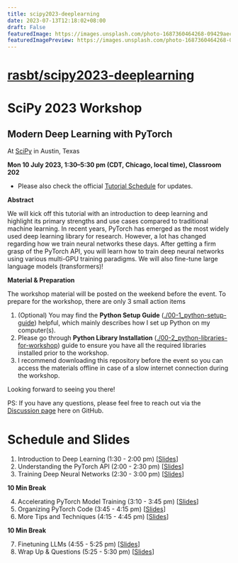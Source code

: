 ```yaml
---
title: scipy2023-deeplearning
date: 2023-07-13T12:18:02+08:00
draft: False
featuredImage: https://images.unsplash.com/photo-1687360464268-09429aecd6bb?ixid=M3w0NjAwMjJ8MHwxfHJhbmRvbXx8fHx8fHx8fDE2ODkyMjE4MTR8&ixlib=rb-4.0.3
featuredImagePreview: https://images.unsplash.com/photo-1687360464268-09429aecd6bb?ixid=M3w0NjAwMjJ8MHwxfHJhbmRvbXx8fHx8fHx8fDE2ODkyMjE4MTR8&ixlib=rb-4.0.3
---
```


# [rasbt/scipy2023-deeplearning](https://github.com/rasbt/scipy2023-deeplearning)

# SciPy 2023 Workshop

## Modern Deep Learning with PyTorch

At [SciPy](https://www.scipy2023.scipy.org) in Austin, Texas

**Mon 10 July 2023, 1:30–5:30 pm (CDT, Chicago, local time), Classroom 202**

- Please also check the official [Tutorial Schedule](https://cfp.scipy.org/2023/talk/8BZN3E/) for updates.

**Abstract**

We will kick off this tutorial with an introduction to deep learning and highlight its primary strengths and use cases compared to traditional machine learning. In recent years, PyTorch has emerged as the most widely used deep learning library for research. However, a lot has changed regarding how we train neural networks these days. After getting a firm grasp of the PyTorch API, you will learn how to train deep neural networks using various multi-GPU training paradigms. We will also fine-tune large language models (transformers)!



**Material & Preparation**

The workshop material will be posted on the weekend before the event. To prepare for the workshop, there are only 3 small action items

1. (Optional) You may find the **Python Setup Guide** ([./00-1_python-setup-guide](./00-1_python-setup-guide)) helpful, which mainly describes how I set up Python on my computer(s).
2. Please go through **Python Library Installation** ([./00-2_python-libraries-for-workshop](./00-2_python-libraries-for-workshop)) guide to ensure you have all the required libraries installed prior to the workshop.
3. I recommend downloading this repository before the event so you can access the materials offline in case of a slow internet connection during the workshop.

Looking forward to seeing you there!

PS: If you have any questions, please feel free to reach out via the [Discussion page](https://github.com/rasbt/scipy2023-deeplearning/discussions) here on GitHub.




# Schedule and Slides

1. Introduction to Deep Learning (1:30 - 2:00 pm) [[Slides](https://sebastianraschka.com/pdf/scipy2023/01_intro-to-deeplearning.pdf)]
2. Understanding the PyTorch API (2:00 - 2:30 pm) [[Slides](https://sebastianraschka.com/pdf/scipy2023/02_pytorch-api.pdf)]
3. Training Deep Neural Networks (2:30 - 3:00 pm) [[Slides](https://sebastianraschka.com/pdf/scipy2023/03_multilayer-neural-nets.pdf)]

**10 Min Break**

4. Accelerating PyTorch Model Training (3:10 - 3:45 pm) [[Slides](https://sebastianraschka.com/pdf/scipy2023/04_accelerating-pytorch.pdf)]
5. Organizing PyTorch Code (3:45 - 4:15 pm) [[Slides](https://sebastianraschka.com/pdf/scipy2023/05_organizing-pytorch-code.pdf)]
6. More Tips and Techniques (4:15 - 4:45 pm) [[Slides](https://sebastianraschka.com/pdf/scipy2023/06_advanced-techniques.pdf)]

**10 Min Break**

7. Finetuning LLMs (4:55 - 5:25 pm) [[Slides](https://sebastianraschka.com/pdf/scipy2023/07_finetuning-llms.pdf)]
8. Wrap Up & Questions (5:25 - 5:30 pm) [[Slides](https://sebastianraschka.com/pdf/scipy2023/08_conclusion.pdf)]



